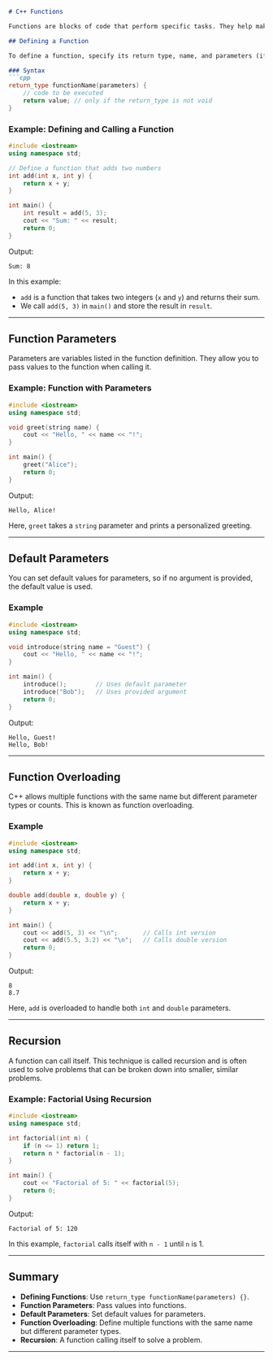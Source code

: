 ```markdown
# C++ Functions

Functions are blocks of code that perform specific tasks. They help make programs more modular, reusable, and easier to understand.

## Defining a Function

To define a function, specify its return type, name, and parameters (if any). Then write the code inside `{}` braces.

### Syntax
```cpp
return_type functionName(parameters) {
    // code to be executed
    return value; // only if the return_type is not void
}
```

### Example: Defining and Calling a Function

```cpp
#include <iostream>
using namespace std;

// Define a function that adds two numbers
int add(int x, int y) {
    return x + y;
}

int main() {
    int result = add(5, 3);
    cout << "Sum: " << result;
    return 0;
}
```

Output:
```
Sum: 8
```

In this example:
- `add` is a function that takes two integers (`x` and `y`) and returns their sum.
- We call `add(5, 3)` in `main()` and store the result in `result`.

---

## Function Parameters

Parameters are variables listed in the function definition. They allow you to pass values to the function when calling it.

### Example: Function with Parameters
```cpp
#include <iostream>
using namespace std;

void greet(string name) {
    cout << "Hello, " << name << "!";
}

int main() {
    greet("Alice");
    return 0;
}
```

Output:
```
Hello, Alice!
```

Here, `greet` takes a `string` parameter and prints a personalized greeting.

---

## Default Parameters

You can set default values for parameters, so if no argument is provided, the default value is used.

### Example
```cpp
#include <iostream>
using namespace std;

void introduce(string name = "Guest") {
    cout << "Hello, " << name << "!";
}

int main() {
    introduce();        // Uses default parameter
    introduce("Bob");   // Uses provided argument
    return 0;
}
```

Output:
```
Hello, Guest!
Hello, Bob!
```

---

## Function Overloading

C++ allows multiple functions with the same name but different parameter types or counts. This is known as function overloading.

### Example
```cpp
#include <iostream>
using namespace std;

int add(int x, int y) {
    return x + y;
}

double add(double x, double y) {
    return x + y;
}

int main() {
    cout << add(5, 3) << "\n";       // Calls int version
    cout << add(5.5, 3.2) << "\n";   // Calls double version
    return 0;
}
```

Output:
```
8
8.7
```

Here, `add` is overloaded to handle both `int` and `double` parameters.

---

## Recursion

A function can call itself. This technique is called recursion and is often used to solve problems that can be broken down into smaller, similar problems.

### Example: Factorial Using Recursion
```cpp
#include <iostream>
using namespace std;

int factorial(int n) {
    if (n <= 1) return 1;
    return n * factorial(n - 1);
}

int main() {
    cout << "Factorial of 5: " << factorial(5);
    return 0;
}
```

Output:
```
Factorial of 5: 120
```

In this example, `factorial` calls itself with `n - 1` until `n` is 1.

---

## Summary

- **Defining Functions**: Use `return_type functionName(parameters) {}`.
- **Function Parameters**: Pass values into functions.
- **Default Parameters**: Set default values for parameters.
- **Function Overloading**: Define multiple functions with the same name but different parameter types.
- **Recursion**: A function calling itself to solve a problem.

---
```
```